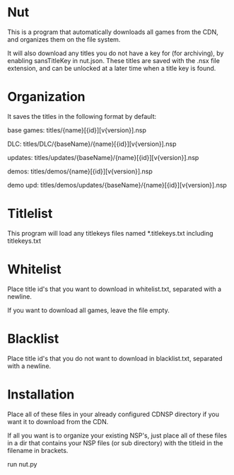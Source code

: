 # Nut
This is a program  that automatically downloads all games from the CDN, and organizes them on the file system.

It will also download any titles you do not have a key for (for archiving), by enabling sansTitleKey in nut.json.  These titles are saved with the .nsx file extension, and can be unlocked at a later time when a title key is found.

# Organization
It saves the titles in the following format by default:

base games:  titles/{name}[{id}][v{version}].nsp

DLC:         titles/DLC/{baseName}/{name}[{id}][v{version}].nsp

updates:     titles/updates/{baseName}/{name}[{id}][v{version}].nsp

demos:       titles/demos/{name}[{id}][v{version}].nsp

demo upd:    titles/demos/updates/{baseName}/{name}[{id}][v{version}].nsp

# Titlelist
This program will load any titlekeys files named \*.titlekeys.txt including titlekeys.txt

# Whitelist
Place title id's that you want to download in whitelist.txt, separated with a newline.

If you want to download all games, leave the file empty.

# Blacklist 
Place title id's that you do not want to download in blacklist.txt, separated with a newline.

# Installation
Place all of these files in your already configured CDNSP directory if you want it to download from the CDN.

If all you want is to organize your existing NSP's, just place all of these files in a dir that contains your NSP files (or sub directory) with the titleid in the filename in brackets.

run nut.py
